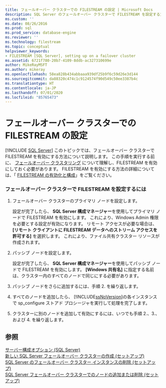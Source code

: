 ```yaml
---
title: フェールオーバー クラスターでの FILESTREAM の設定 | Microsoft Docs
description: SQL Server のフェールオーバー クラスターで FILESTREAM を設定する方法と、設定する前に有効にする内容について説明します。
ms.custom: ''
ms.date: 08/26/2016
ms.prod: sql
ms.prod_service: database-engine
ms.reviewer: ''
ms.technology: filestream
ms.topic: conceptual
helpviewer_keywords:
- FILESTREAM [SQL Server], setting up on a failover cluster
ms.assetid: 6721f780-20b7-4109-8ddb-ac327310699e
author: MikeRayMSFT
ms.author: mikeray
ms.openlocfilehash: 58ea828b434abbaaa939df25b9f6c59d26e3d144
ms.sourcegitcommit: da88320c474c1c9124574f90d549c50ee3387b4c
ms.translationtype: HT
ms.contentlocale: ja-JP
ms.lasthandoff: 07/01/2020
ms.locfileid: "85765473"
---
```

# <a name="set-up-filestream-on-a-failover-cluster"></a>フェールオーバー クラスターでの FILESTREAM の設定
 [!INCLUDE [SQL Server](../../includes/applies-to-version/sqlserver.md)]
  このトピックでは、フェールオーバー クラスターで FILESTREAM を有効にする方法について説明します。 この手順を実行する前に、 [フェールオーバー クラスタリング](../../sql-server/failover-clusters/windows/always-on-failover-cluster-instances-sql-server.md) について理解し、FILESTREAM を有効にしておく必要があります。 FILESTREAM を有効にする方法の詳細については、「 [FILESTREAM の有効化と構成](../../relational-databases/blob/enable-and-configure-filestream.md)」をご覧ください。  
  
### <a name="to-set-up-filestream-on-a-failover-cluster"></a>フェールオーバー クラスターで FILESTREAM を設定するには  
  
1.  フェールオーバー クラスターのプライマリ ノードを設定します。  
  
     設定が完了したら、 **SQL Server 構成マネージャー**を使用してプライマリ ノードで FILESTREAM を有効にします。 これにより、Windows Admin 権限を必要とする設定が有効になります。 リモート アクセスが必要な場合は、 **[リモート クライアントに FILESTREAM データへのストリーム アクセスを許可する]** を選択します。 これにより、ファイル共有クラスター リソースが作成されます。  
  
2.  パッシブ ノードを設定します。  
  
     設定が完了したら、 **SQL Server 構成マネージャー**を使用してパッシブ ノードで FILESTREAM を有効にします。 **[Windows 共有名]** に指定する名前は、クラスター内のすべてのノードで同じにする必要があります。  
  
3.  パッシブ ノードをさらに追加するには、手順 2. を繰り返します。  
  
4.  すべてのノードを追加したら、 [!INCLUDE[ssNoVersion](../../includes/ssnoversion-md.md)]の各インスタンスで sp_configure ストアド プロシージャを実行して処理を完了します。  
  
5.  クラスターに別のノードを追加して有効にするには、いつでも手順 2.、3.、および 4. を繰り返します。  
  
## <a name="see-also"></a>参照  
 [サーバー構成オプション &#40;SQL Server&#41;](../../database-engine/configure-windows/server-configuration-options-sql-server.md)   
 [新しい SQL Server フェールオーバー クラスターの作成 &#40;セットアップ&#41;](../../sql-server/failover-clusters/install/create-a-new-sql-server-failover-cluster-setup.md)   
 [SQL Server のフェールオーバー クラスター インスタンスの削除 &#40;セットアップ&#41;](../../sql-server/failover-clusters/install/remove-a-sql-server-failover-cluster-instance-setup.md)   
 [SQL Server フェールオーバー クラスターでのノードの追加または削除 &#40;セットアップ&#41;](../../sql-server/failover-clusters/install/add-or-remove-nodes-in-a-sql-server-failover-cluster-setup.md)  
  
  
